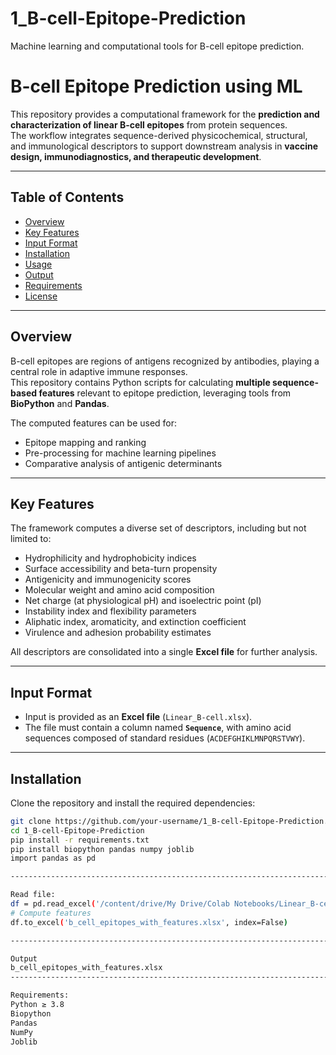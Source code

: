 # 1_B-cell-Epitope-Prediction
Machine learning and computational tools for B-cell epitope prediction.

# B-cell Epitope Prediction using ML
This repository provides a computational framework for the **prediction and characterization of linear B-cell epitopes** from protein sequences.  
The workflow integrates sequence-derived physicochemical, structural, and immunological descriptors to support downstream analysis in **vaccine design, immunodiagnostics, and therapeutic development**.

-----------------------------------------------------------------------------------------------------------------------------------------------------------------------------------

## Table of Contents
- [Overview](#overview)
- [Key Features](#key-features)
- [Input Format](#input-format)
- [Installation](#installation)
- [Usage](#usage)
- [Output](#output)
- [Requirements](#requirements)
- [License](#license)

---

## Overview
B-cell epitopes are regions of antigens recognized by antibodies, playing a central role in adaptive immune responses.  
This repository contains Python scripts for calculating **multiple sequence-based features** relevant to epitope prediction, leveraging tools from **BioPython** and **Pandas**.  

The computed features can be used for:  
- Epitope mapping and ranking  
- Pre-processing for machine learning pipelines  
- Comparative analysis of antigenic determinants  

-----------------------------------------------------------------------------------------------------------------------------------------------------------------------------------

## Key Features
The framework computes a diverse set of descriptors, including but not limited to:

- Hydrophilicity and hydrophobicity indices  
- Surface accessibility and beta-turn propensity  
- Antigenicity and immunogenicity scores  
- Molecular weight and amino acid composition  
- Net charge (at physiological pH) and isoelectric point (pI)  
- Instability index and flexibility parameters  
- Aliphatic index, aromaticity, and extinction coefficient  
- Virulence and adhesion probability estimates  

All descriptors are consolidated into a single **Excel file** for further analysis.

-----------------------------------------------------------------------------------------------------------------------------------------------------------------------------------

## Input Format
- Input is provided as an **Excel file** (`Linear_B-cell.xlsx`).  
- The file must contain a column named **`Sequence`**, with amino acid sequences composed of standard residues (`ACDEFGHIKLMNPQRSTVWY`).  

-----------------------------------------------------------------------------------------------------------------------------------------------------------------------------------

## Installation
Clone the repository and install the required dependencies:

```bash
git clone https://github.com/your-username/1_B-cell-Epitope-Prediction.git
cd 1_B-cell-Epitope-Prediction
pip install -r requirements.txt
pip install biopython pandas numpy joblib
import pandas as pd

-----------------------------------------------------------------------------------------------------------------------------------------------------------------------------------

Read file:
df = pd.read_excel('/content/drive/My Drive/Colab Notebooks/Linear_B-cell.xlsx')
# Compute features
df.to_excel('b_cell_epitopes_with_features.xlsx', index=False)

-----------------------------------------------------------------------------------------------------------------------------------------------------------------------------------

Output
b_cell_epitopes_with_features.xlsx
-----------------------------------------------------------------------------------------------------------------------------------------------------------------------------------

Requirements:
Python ≥ 3.8
Biopython
Pandas
NumPy
Joblib
